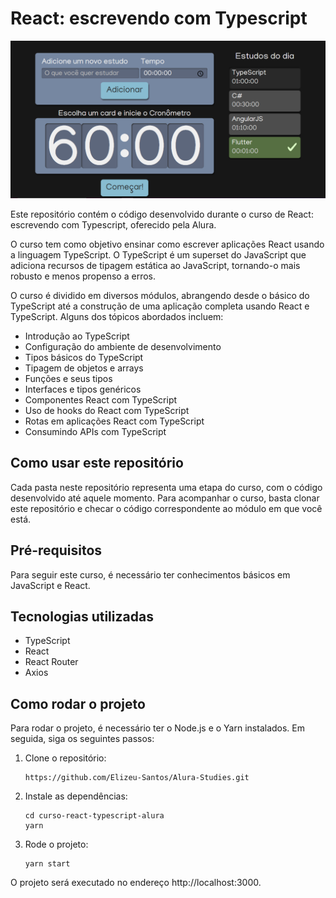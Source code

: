 <!DOCTYPE html>
<html>
  <head>
  </head>
  <body>
    <h1>React: escrevendo com Typescript</h1>
    <p align="center">
    <a href="https://elizeu-stopwatch.netlify.app/" target="_blank">
        <img src="./src/image/studyLogo.png" alt="logo">
    </a>
    </p>
    <p>Este repositório contém o código desenvolvido durante o curso de React: escrevendo com Typescript, oferecido pela Alura.</p>
    <p>O curso tem como objetivo ensinar como escrever aplicações React usando a linguagem TypeScript. O TypeScript é um superset do JavaScript que adiciona recursos de tipagem estática ao JavaScript, tornando-o mais robusto e menos propenso a erros.</p>
    <p>O curso é dividido em diversos módulos, abrangendo desde o básico do TypeScript até a construção de uma aplicação completa usando React e TypeScript. Alguns dos tópicos abordados incluem:</p>
    <ul>
      <li>Introdução ao TypeScript</li>
      <li>Configuração do ambiente de desenvolvimento</li>
      <li>Tipos básicos do TypeScript</li>
      <li>Tipagem de objetos e arrays</li>
      <li>Funções e seus tipos</li>
      <li>Interfaces e tipos genéricos</li>
      <li>Componentes React com TypeScript</li>
      <li>Uso de hooks do React com TypeScript</li>
      <li>Rotas em aplicações React com TypeScript</li>
      <li>Consumindo APIs com TypeScript</li>
    </ul>
    <h2>Como usar este repositório</h2>
    <p>Cada pasta neste repositório representa uma etapa do curso, com o código desenvolvido até aquele momento. Para acompanhar o curso, basta clonar este repositório e checar o código correspondente ao módulo em que você está.</p>
    <h2>Pré-requisitos</h2>
    <p>Para seguir este curso, é necessário ter conhecimentos básicos em JavaScript e React.</p>
    <h2>Tecnologias utilizadas</h2>
    <ul>
      <li>TypeScript</li>
      <li>React</li>
      <li>React Router</li>
      <li>Axios</li>
    </ul>
    <h2>Como rodar o projeto</h2>
    <p>Para rodar o projeto, é necessário ter o Node.js e o Yarn instalados. Em seguida, siga os seguintes passos:</p>
    <ol>
      <li>Clone o repositório:</li>
      <pre><code>https://github.com/Elizeu-Santos/Alura-Studies.git</code></pre>
      <li>Instale as dependências:</li>
      <pre><code>cd curso-react-typescript-alura
yarn</code></pre>
      <li>Rode o projeto:</li>
      <pre><code>yarn start</code></pre>
    </ol>
    <p>O projeto será executado no endereço http://localhost:3000.</p>
  </body>
</html>


